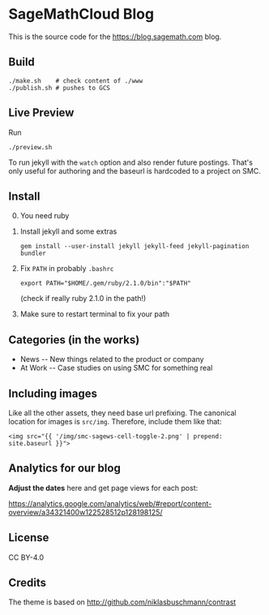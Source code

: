 # SageMathCloud Blog

This is the source code for the https://blog.sagemath.com blog.

## Build

    ./make.sh    # check content of ./www
    ./publish.sh # pushes to GCS

## Live Preview

Run

    ./preview.sh

To run jekyll with the `watch` option and also render future postings.
That's only useful for authoring and the baseurl is hardcoded to a project on SMC.

## Install

0. You need ruby

1. Install jekyll and some extras

       gem install --user-install jekyll jekyll-feed jekyll-pagination bundler

2. Fix `PATH` in probably `.bashrc`

       export PATH="$HOME/.gem/ruby/2.1.0/bin":"$PATH"

   (check if really ruby 2.1.0 in the path!)

3. Make sure to restart terminal to fix your path

## Categories (in the works)
- News -- New things related to the product or company
- At Work -- Case studies on using SMC for something real

## Including images

Like all the other assets, they need base url prefixing.
The canonical location for images is `src/img`.
Therefore, include them like that:

    <img src="{{ '/img/smc-sagews-cell-toggle-2.png' | prepend: site.baseurl }}">

## Analytics for our blog

**Adjust the dates** here and get page views for each post:

https://analytics.google.com/analytics/web/#report/content-overview/a34321400w122528512p128198125/

## License

CC BY-4.0

## Credits

The theme is based on http://github.com/niklasbuschmann/contrast
